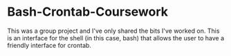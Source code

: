 # Bash-Crontab-Coursework

This was a group project and I've only shared the bits I've worked on. This is an interface for the shell (in this case, bash) that allows the user to have a 
friendly interface for crontab.
